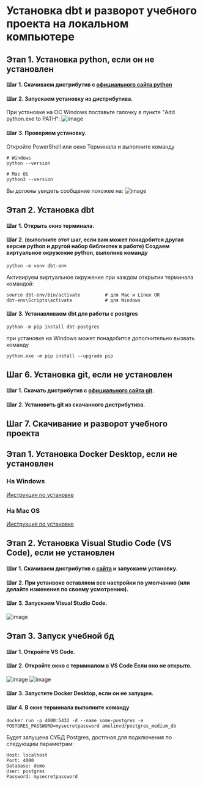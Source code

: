 # Установка dbt и разворот учебного проекта на локальном компьютере

## Этап 1. Установка python, если он не установлен

#### Шаг 1. Скачиваем дистрибутив с [официального сайта python](https://www.python.org/downloads/)
#### Шаг 2. Запускаем установку из дистрибутива.
При установке на ОС Windows поставьте галочку в пункте "Add python.exe to PATH":
![image](https://github.com/user-attachments/assets/e8199c37-3d2a-400d-bd0a-91a190e2e843)
#### Шаг 3. Проверяем установку.
Откройте PowerShell или окно Терминала и выполните команду 

````console
# Windows
python --version
````

````console
# Mac OS
python3 --version
````

Вы должны увидеть сообщение похожее на:
![image](https://github.com/user-attachments/assets/1b714705-c91a-4905-b5c5-f2af08729317)


## Этап 2. Установка dbt

#### Шаг 1. Открыть окно терминала.

#### Шаг 2. (выполните этот шаг, если вам может понадобится другая версия python и другой набор библиотек в работе) Создаем виртуальное окружение python, выполнив команду
````console
python -m venv dbt-env
````

Активируем виртуальное окружение при каждом открытии терминала командой:
````console
source dbt-env/bin/activate			# для Mac и Linux OR
dbt-env\Scripts\activate			# для Windows
````

#### Шаг 3. Устанавливаем dbt для работы с postgres

````console
python -m pip install dbt-postgres
````
при установке на Windows может понадобится дополнительно вызвать команду 
````console
python.exe -m pip install --upgrade pip
````

## Шаг 6. Установка git, если не установлен

#### Шаг 1. Скачать дистрибутив с [официального сайта git](https://git-scm.com/downloads).
#### Шаг 2. Установить git из скачанного дистрибутива.

## Шаг 7. Скачивание и разворот учебного проекта





## Этап 1. Установка Docker Desktop, если не установлен

### На Windows
[Инструкция по установке](https://github.com/amelinvladimir/docker_course/blob/main/%D0%A3%D1%81%D1%82%D0%B0%D0%BD%D0%BE%D0%B2%D0%BA%D0%B0%20Docker%20%D0%BD%D0%B0%20Windows%2010/README.md)
### На Mac OS
[Инструкция по установке](https://github.com/amelinvladimir/docker_course/blob/main/%D0%A3%D1%81%D1%82%D0%B0%D0%BD%D0%BE%D0%B2%D0%BA%D0%B0%20Docker%20%D0%BD%D0%B0%20Mac%20OS/README.md)

## Этап 2. Установка Visual Studio Code (VS Code), если не установлен

#### Шаг 1. Скачиваем дистрибутив с [сайта](https://code.visualstudio.com/) и запускаем установку.
#### Шаг 2. При устанвоке оставляем все настройки по умолчанию (или делайте изменения по своему усмотрению).
#### Шаг 3. Запускаем Visual Studio Code.
![image](https://github.com/user-attachments/assets/23d4ada8-1426-4694-b747-9f3267169dd4)

## Этап 3. Запуск учебной бд

#### Шаг 1. Откройте VS Code.
#### Шаг 2. Откройте окно с терминалом в VS Code Если оно не открыто.
![image](https://github.com/user-attachments/assets/1f9b1804-1f8e-4265-bee8-54d02cc4362b)
![image](https://github.com/user-attachments/assets/da36a831-8d93-406c-97e4-18838c91bfd2)
#### Шаг 3. Запустите Docker Desktop, если он не запущен.
#### Шаг 4. В окне терминала выполните команду 
````console
docker run -p 4000:5432 -d --name some-postgres -e POSTGRES_PASSWORD=mysecretpassword amelinvd/postgres_medium_db
````
Будет запущена СУБД Postgres, достпная для подключения по следующим параметрам:
````console
Host: localhost
Port: 4000
Database: demo
User: postgres
Password: mysecretpassword
````
